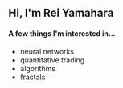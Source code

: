 ## Hi, I'm Rei Yamahara

#### A few things I'm interested in...
- neural networks
- quantitative trading
- algorithms 
- fractals


